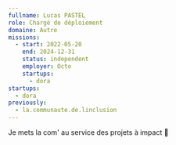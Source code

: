 ```yaml
---
fullname: Lucas PASTEL
role: Chargé de déploiement
domaine: Autre
missions:
  - start: 2022-05-20
    end: 2024-12-31
    status: independent
    employer: Octo
    startups:
      - dora
startups:
  - dora
previously:
  - la.communaute.de.linclusion
---
```

Je mets la com' au service des projets à impact 👊